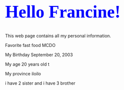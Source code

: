<html>
<head>
<style>
h1 {
  color:blue;
  font-family: Times New Roman;
  font-size: 400%;

}

p {
  color: blue;
  font-family: courier;
  font-size: 200%;
  border: 3px solid blue;
  padding: 30px;
  margin: 50px;
  background-color: Yellow;

}

</style>
</head>
<body>
<h1> Hello Francine!</h1>
<p> This web page contains all my personal information.</p>
<p> Favorite fast food MCDO </p>
<p> My Birthday September 20, 2003 </p>
<p> My age 20 years old t</p>
<p> My province iloilo </p>
<p> i have 2 sister and i have 3 brother </p>



</body>
</html>
